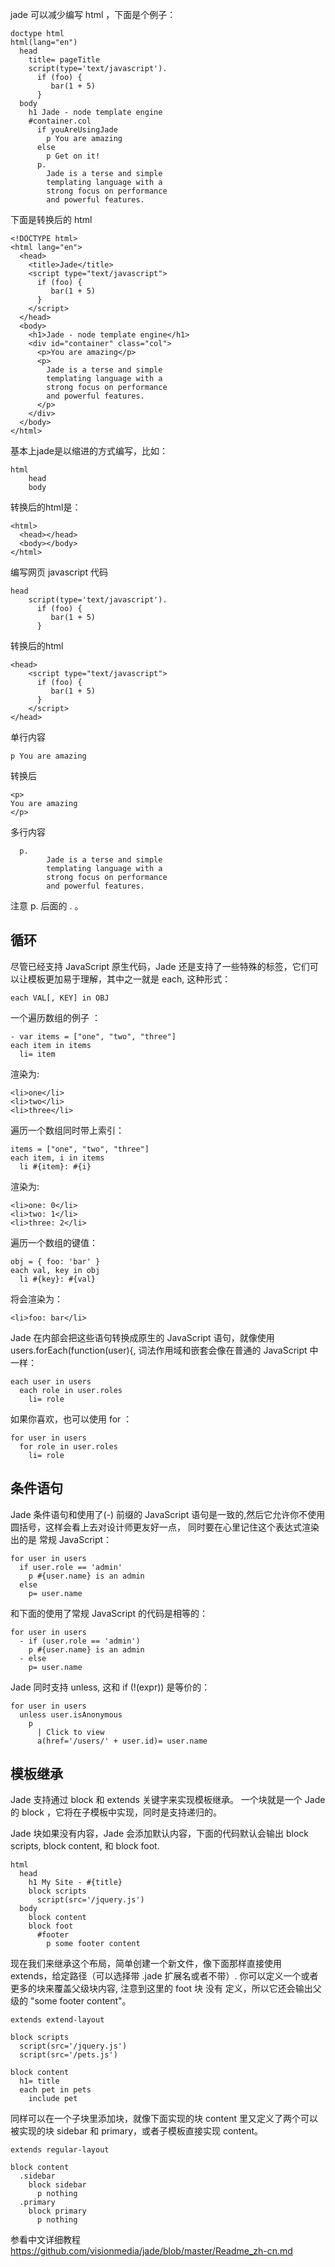 jade 可以减少编写 html ，下面是个例子：
```
doctype html
html(lang="en")
  head
    title= pageTitle
    script(type='text/javascript').
      if (foo) {
         bar(1 + 5)
      }
  body
    h1 Jade - node template engine
    #container.col
      if youAreUsingJade
        p You are amazing
      else
        p Get on it!
      p.
        Jade is a terse and simple
        templating language with a
        strong focus on performance
        and powerful features.
```

下面是转换后的 html

```
<!DOCTYPE html>
<html lang="en">
  <head>
    <title>Jade</title>
    <script type="text/javascript">
      if (foo) {
         bar(1 + 5)
      }
    </script>
  </head>
  <body>
    <h1>Jade - node template engine</h1>
    <div id="container" class="col">
      <p>You are amazing</p>
      <p>
        Jade is a terse and simple
        templating language with a
        strong focus on performance
        and powerful features.
      </p>
    </div>
  </body>
</html>
```
基本上jade是以缩进的方式编写，比如：
```
html
    head
    body
```

转换后的html是：

```
<html>
  <head></head>
  <body></body>
</html>
```
编写网页 javascript 代码
```
head
    script(type='text/javascript').
      if (foo) {
         bar(1 + 5)
      }
```
转换后的html
```
<head>
    <script type="text/javascript">
      if (foo) {
         bar(1 + 5)
      }
    </script>
</head>
```
单行内容
```
p You are amazing
```

转换后

```
<p>
You are amazing
</p>
```

多行内容
```
  p.
        Jade is a terse and simple
        templating language with a
        strong focus on performance
        and powerful features.
```

注意 p. 后面的 .  。

## 循环

尽管已经支持 JavaScript 原生代码，Jade 还是支持了一些特殊的标签，它们可以让模板更加易于理解，其中之一就是 each, 这种形式：
```
each VAL[, KEY] in OBJ
```
一个遍历数组的例子 ：
```
- var items = ["one", "two", "three"]
each item in items
  li= item
```
渲染为:
```
<li>one</li>
<li>two</li>
<li>three</li>
```
遍历一个数组同时带上索引：
```
items = ["one", "two", "three"]
each item, i in items
  li #{item}: #{i}
```
渲染为:
```
<li>one: 0</li>
<li>two: 1</li>
<li>three: 2</li>
```
遍历一个数组的键值：
```
obj = { foo: 'bar' }
each val, key in obj
  li #{key}: #{val}
```
将会渲染为：
```
<li>foo: bar</li>
```
Jade 在内部会把这些语句转换成原生的 JavaScript 语句，就像使用 users.forEach(function(user){, 词法作用域和嵌套会像在普通的 JavaScript 中一样：
```
each user in users
  each role in user.roles
    li= role
```
如果你喜欢，也可以使用 for ：
```
for user in users
  for role in user.roles
    li= role
```
## 条件语句

Jade 条件语句和使用了(-) 前缀的 JavaScript 语句是一致的,然后它允许你不使用圆括号，这样会看上去对设计师更友好一点， 同时要在心里记住这个表达式渲染出的是 常规 JavaScript：
```
for user in users
  if user.role == 'admin'
    p #{user.name} is an admin
  else
    p= user.name
```
和下面的使用了常规 JavaScript 的代码是相等的：
```
for user in users
  - if (user.role == 'admin')
    p #{user.name} is an admin
  - else
    p= user.name
```

Jade 同时支持 unless, 这和 if (!(expr)) 是等价的：
```
for user in users
  unless user.isAnonymous
    p
      | Click to view
      a(href='/users/' + user.id)= user.name
```

## 模板继承

Jade 支持通过 block 和 extends 关键字来实现模板继承。 一个块就是一个 Jade 的 block ，它将在子模板中实现，同时是支持递归的。

Jade 块如果没有内容，Jade 会添加默认内容，下面的代码默认会输出 block scripts, block content, 和 block foot.
```
html
  head
    h1 My Site - #{title}
    block scripts
      script(src='/jquery.js')
  body
    block content
    block foot
      #footer
        p some footer content
```

现在我们来继承这个布局，简单创建一个新文件，像下面那样直接使用 extends，给定路径（可以选择带 .jade 扩展名或者不带）. 你可以定义一个或者更多的块来覆盖父级块内容, 注意到这里的 foot 块 没有 定义，所以它还会输出父级的 "some footer content"。
```
extends extend-layout

block scripts
  script(src='/jquery.js')
  script(src='/pets.js')

block content
  h1= title
  each pet in pets
    include pet
```

同样可以在一个子块里添加块，就像下面实现的块 content 里又定义了两个可以被实现的块 sidebar 和 primary，或者子模板直接实现 content。
```
extends regular-layout

block content
  .sidebar
    block sidebar
      p nothing
  .primary
    block primary
      p nothing
```
参看中文详细教程 https://github.com/visionmedia/jade/blob/master/Readme_zh-cn.md